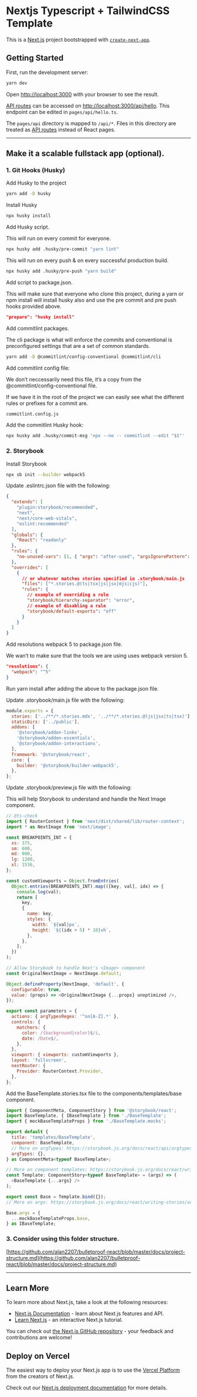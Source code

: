 # Nextjs Typescript + TailwindCSS Template

This is a [Next.js](https://nextjs.org/) project bootstrapped with [`create-next-app`](https://github.com/vercel/next.js/tree/canary/packages/create-next-app).

## Getting Started

First, run the development server:

```bash
yarn dev
```

Open [http://localhost:3000](http://localhost:3000) with your browser to see the result.

[API routes](https://nextjs.org/docs/api-routes/introduction) can be accessed on [http://localhost:3000/api/hello](http://localhost:3000/api/hello). This endpoint can be edited in `pages/api/hello.ts`.

The `pages/api` directory is mapped to `/api/*`. Files in this directory are treated as [API routes](https://nextjs.org/docs/api-routes/introduction) instead of React pages.

---

## Make it a scalable fullstack app (optional).

### 1. Git Hooks (Husky)

Add Husky to the project

```bash
yarn add -D husky
```

Install Husky

```bash
npx husky install
```

Add Husky script.

This will run on every commit for everyone.

```bash
npx husky add .husky/pre-commit "yarn lint"
```

This will run on every push & on every successful production build.

```bash
npx husky add .husky/pre-push "yarn build"
```

Add script to package.json.

This will make sure that everyone who clone this project, during a yarn or npm install will install husky also and use the pre commit and pre push hooks provided above.

```json
"prepare": "husky install"
```

Add commitlint packages.

The cli package is what will enforce the commits and conventional is preconfigured settings that are a set of common standards.

```bash
yarn add -D @commitlint/config-conventional @commitlint/cli
```

Add commitlint config file:

We don’t neccessarily need this file, it’s a copy from the @commitlint/config-conventional file.

If we have it in the root of the project we can easily see what the different rules or prefixes for a commit are.

```bash
commitlint.config.js
```

Add the commitlint Husky hook:

```bash
npx husky add .husky/commit-msg 'npx --no -- commitlint --edit "$1"'
```

### 2. Storybook

Install Storybook

```bash
npx sb init --builder webpack5
```

Update .eslintrc.json file with the following:

```json
{
  "extends": [
    "plugin:storybook/recommended",
    "next",
    "next/core-web-vitals",
    "eslint:recommended"
  ],
  "globals": {
    "React": "readonly"
  },
  "rules": {
    "no-unused-vars": [1, { "args": "after-used", "argsIgnorePattern": "^_" }]
  },
  "overrides": [
    {
      // or whatever matches stories specified in .storybook/main.js
      "files": ["*.stories.@(ts|tsx|js|jsx|mjs|cjs)"],
      "rules": {
        // example of overriding a rule
        "storybook/hierarchy-separator": "error",
        // example of disabling a rule
        "storybook/default-exports": "off"
      }
    }
  ]
}
```

Add resolutions webpack 5 to package.json file.

We wan’t to make sure that the tools we are using uses webpack version 5.

```json
"resolutions": {
  "webpack": "^5"
}
```

Run yarn install after adding the above to the package.json file.

Update .storybook/main.js file with the following:

```js
module.exports = {
  stories: ['../**/*.stories.mdx', '../**/*.stories.@(js|jsx|ts|tsx)'],
  staticDirs: ['../public'],
  addons: [
    '@storybook/addon-links',
    '@storybook/addon-essentials',
    '@storybook/addon-interactions',
  ],
  framework: '@storybook/react',
  core: {
    builder: '@storybook/builder-webpack5',
  },
};
```

Update .storybook/preview.js file with the following:

This will help Storybook to understand and handle the Next Image component.

```js
// @ts-check
import { RouterContext } from 'next/dist/shared/lib/router-context';
import * as NextImage from 'next/image';

const BREAKPOINTS_INT = {
  xs: 375,
  sm: 600,
  md: 900,
  lg: 1200,
  xl: 1536,
};

const customViewports = Object.fromEntries(
  Object.entries(BREAKPOINTS_INT).map(([key, val], idx) => {
    console.log(val);
    return [
      key,
      {
        name: key,
        styles: {
          width: `${val}px`,
          height: `${(idx + 5) * 10}vh`,
        },
      },
    ];
  })
);

// Allow Storybook to handle Next's <Image> component
const OriginalNextImage = NextImage.default;

Object.defineProperty(NextImage, 'default', {
  configurable: true,
  value: (props) => <OriginalNextImage {...props} unoptimized />,
});

export const parameters = {
  actions: { argTypesRegex: '^on[A-Z].*' },
  controls: {
    matchers: {
      color: /(background|color)$/i,
      date: /Date$/,
    },
  },
  viewport: { viewports: customViewports },
  layout: 'fullscreen',
  nextRouter: {
    Provider: RouterContext.Provider,
  },
};
```

Add the BaseTemplate.stories.tsx file to the components/templates/base component.

```js
import { ComponentMeta, ComponentStory } from '@storybook/react';
import BaseTemplate, { IBaseTemplate } from './BaseTemplate';
import { mockBaseTemplateProps } from './BaseTemplate.mocks';

export default {
  title: 'templates/BaseTemplate',
  component: BaseTemplate,
  // More on argTypes: https://storybook.js.org/docs/react/api/argtypes
  argTypes: {},
} as ComponentMeta<typeof BaseTemplate>;

// More on component templates: https://storybook.js.org/docs/react/writing-stories/introduction#using-args
const Template: ComponentStory<typeof BaseTemplate> = (args) => (
  <BaseTemplate {...args} />
);

export const Base = Template.bind({});
// More on args: https://storybook.js.org/docs/react/writing-stories/args

Base.args = {
  ...mockBaseTemplateProps.base,
} as IBaseTemplate;

```

### 3. Consider using this folder structure.

[https://github.com/alan2207/bulletproof-react/blob/master/docs/project-structure.md](https://github.com/alan2207/bulletproof-react/blob/master/docs/project-structure.md)

---

## Learn More

To learn more about Next.js, take a look at the following resources:

- [Next.js Documentation](https://nextjs.org/docs) - learn about Next.js features and API.
- [Learn Next.js](https://nextjs.org/learn) - an interactive Next.js tutorial.

You can check out [the Next.js GitHub repository](https://github.com/vercel/next.js/) - your feedback and contributions are welcome!

## Deploy on Vercel

The easiest way to deploy your Next.js app is to use the [Vercel Platform](https://vercel.com/new?utm_medium=default-template&filter=next.js&utm_source=create-next-app&utm_campaign=create-next-app-readme) from the creators of Next.js.

Check out our [Next.js deployment documentation](https://nextjs.org/docs/deployment) for more details.
